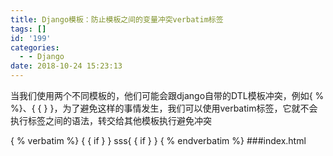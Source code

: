 ```yaml
---
title: Django模板：防止模板之间的变量冲突verbatim标签
tags: []
id: '199'
categories:
  - - Django
date: 2018-10-24 15:23:13
---
```


当我们使用两个不同模板的，他们可能会跟django自带的DTL模板冲突，例如{ % %}、{ { } }，为了避免这样的事情发生，我们可以使用verbatim标签，它就不会执行标签之间的语法，转交给其他模板执行避免冲突

{ % verbatim %}
{ { if } } sss{ { if } }
{ % endverbatim %}      ###index.html
